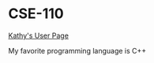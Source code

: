 # CSE-110

[Kathy's User Page](https://kathyychenn.github.io/CSE-110/)

My favorite programming language is C++